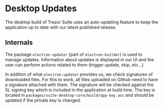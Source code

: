 # Desktop Updates

The desktop build of Trezor Suite uses an auto-updating feature to keep the application up to date with our latest published release.

## Internals

The package `electron-updater` (part of `electron-builder`) is used to manage updates. Information about updates is displayed in our UI and the user can perform actions related to them (trigger update, skip, etc...).

In addition of what `electron-updater` provides us, we check signatures of downloaded files. For this to work, all files uploaded on Github need to have a signature attached with them. The signature will be checked against the SL signing key which is included in the application at build time. The key is located in `packages/suite-desktop-core/build/app-key.asc` and should be updated if the private key is changed.

